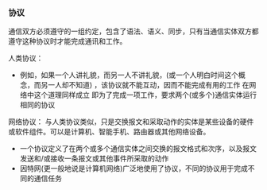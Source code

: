 ### 协议
通信双方必须遵守的一组约定，包含了语法、语义、同步，只有当通信实体双方都遵守这种协议时才能完成通讯和工作。

人类协议：
  - 例如，如果一个人讲礼貌，而另一人不讲礼貌，(或一个人明白时间这个概念，而另一人却不知道) ，该协议就不能互动，因而不能完成有用的工作 在网络中这个道理同样成立 即为了完成一项工作，要求两个(或多个)通信实体运行相同的协议 


网络协议：
与人类协议类似，只是交换报文和采取动作的实体是某些设备的硬件或软件组件。可以是计算机、智能手机、路由器或其他网络设备。
  - 一个协议定义了在两个或多个通信实体之间交换的报文格式和次序，以及报文发送和/或接收一条报文或其他事件所采取的动作
  - 因特网(更一般地说是计算机网络)广泛地使用了协议，不同的协议用于完成不同的通信任务